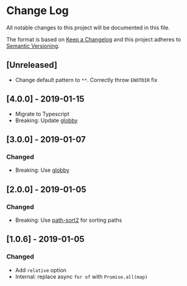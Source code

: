 # Change Log

All notable changes to this project will be documented in this file.

The format is based on [Keep a Changelog](http://keepachangelog.com/)
and this project adheres to [Semantic Versioning](http://semver.org/).

## [Unreleased]

-   Change default pattern to `**`. Correctly throw `ENOTDIR` fix

## [4.0.0] - 2019-01-15

-   Migrate to Typescript
-   Breaking: Update [globby](https://github.com/sindresorhus/globby)

## [3.0.0] - 2019-01-07

### Changed

-   Breaking: Use [globby](https://github.com/sindresorhus/globby)

## [2.0.0] - 2019-01-05

### Changed

-   Breaking: Use [path-sort2](https://github.com/jamiebuilds/path-sort2) for sorting paths

## [1.0.6] - 2019-01-05

### Changed

-   Add `relative` option
-   Internal: replace async `for of` with `Promise.all(map)`
